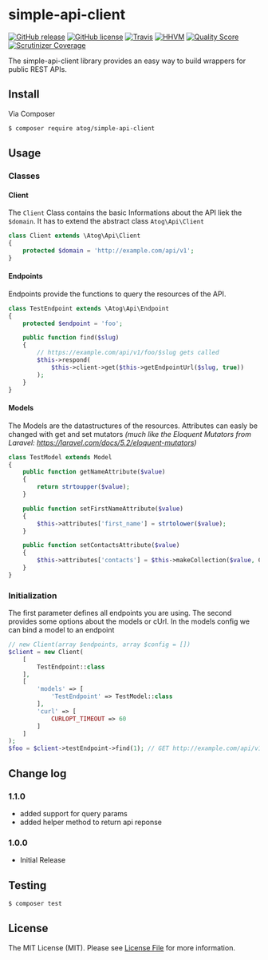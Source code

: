 # simple-api-client
[![GitHub release][ico-release]][link-release]
[![GitHub license][ico-license]][link-license]
[![Travis][ico-testing]][link-testing]
[![HHVM][ico-hhvm]][link-hhvm]
[![Quality Score][ico-code-quality]][link-code-quality]
[![Scrutinizer Coverage][ico-code-coverage]][link-code-coverage]

The simple-api-client library provides an easy way to build wrappers for public REST APIs.

## Install

Via Composer

``` bash
$ composer require atog/simple-api-client
```

## Usage
### Classes
#### Client
The `Client` Class contains the basic Informations about the API liek the `$domain`. It has to extend the abstract class `Atog\Api\Client`
```php
class Client extends \Atog\Api\Client
{
	protected $domain = 'http://example.com/api/v1';
}
```

#### Endpoints
Endpoints provide the functions to query the resources of the API.
```php
class TestEndpoint extends \Atog\Api\Endpoint
{
	protected $endpoint = 'foo';

	public function find($slug)
    {
        // https://example.com/api/v1/foo/$slug gets called
		$this->respond(
		    $this->client->get($this->getEndpointUrl($slug, true))
		); 
    }
}
```
#### Models
The Models are the datastructures of the resources. Attributes can easly be changed with get and set mutators *(much like the Eloquent Mutators from Laravel: https://laravel.com/docs/5.2/eloquent-mutators)*
```php
class TestModel extends Model
{
    public function getNameAttribute($value)
    {
    	return strtoupper($value);
    }

    public function setFirstNameAttribute($value)
    {
    	$this->attributes['first_name'] = strtolower($value);
    }

    public function setContactsAttribute($value)
    {
    	$this->attributes['contacts'] = $this->makeCollection($value, Contacts::class);
    }
}
```

### Initialization
The first parameter defines all endpoints you are using. The second provides some options about the models or cUrl. In the models config we can bind a model to an endpoint

```php
// new Client(array $endpoints, array $config = [])
$client = new Client(
    [
        TestEndpoint::class
    ],
    [
        'models' => [
            'TestEndpoint' => TestModel::class
        ],
        'curl' => [
            CURLOPT_TIMEOUT => 60
        ]
    ]
);
$foo = $client->testEndpoint->find(1); // GET http://example.com/api/v1/foo/1
```
## Change log

### 1.1.0
* added support for query params
* added helper method to return api reponse

### 1.0.0
* Initial Release

## Testing

``` bash
$ composer test
```

## License

The MIT License (MIT). Please see [License File](LICENSE) for more information.

[ico-release]: https://img.shields.io/github/release/PascalKleindienst/simple-api-client.svg?style=flat-square
[ico-license]: https://img.shields.io/github/license/PascalKleindienst/simple-api-client.svg?style=flat-square
[ico-code-quality]: https://img.shields.io/scrutinizer/g/PascalKleindienst/simple-api-client.svg?style=flat-square
[ico-code-coverage]: https://img.shields.io/scrutinizer/coverage/g/PascalKleindienst/simple-api-client.svg?style=flat-square
[ico-testing]: https://img.shields.io/travis/PascalKleindienst/simple-api-client.svg?style=flat-square
[ico-hhvm]: https://img.shields.io/hhvm/atog/simple-api-client.svg?style=flat-square

[link-release]: https://github.com/PascalKleindienst/simple-api-client/releases
[link-license]: https://github.com/PascalKleindienst/simple-api-client/blob/master/LICENSE
[link-code-quality]: https://scrutinizer-ci.com/g/PascalKleindienst/simple-api-client/?branch=master
[link-code-coverage]: https://scrutinizer-ci.com/g/PascalKleindienst/simple-api-client/?branch=master
[link-testing]: https://travis-ci.org/PascalKleindienst/simple-api-client
[link-hhvm]: http://hhvm.h4cc.de/package/atog/simple-api-client